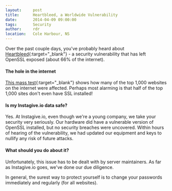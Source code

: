 ```yaml
---
layout:     post
title:      Heartbleed, a Worldwide Vulnerability
date:       2014-04-09 09:00:00
tags:       Security
author:     rdr
location:   Cole Harbour, NS
---
```


Over the past couple days, you've probably heard about [Heartbleed](http://heartbleed.com){:target="_blank"} - a security vulnerability that has left OpenSSL exposed (about 66% of the internet).

#### The hole in the internet

[This mass test](https://github.com/musalbas/heartbleed-masstest/blob/master/top1000.txt){:target="_blank"} shows how many of the top 1,000 websites on the internet were affected. Perhaps most alarming is that half of the top 1,000 sites don't even have SSL installed!

#### Is my Instagive.io data safe?

Yes. At Instagive.io, even though we're a young company, we take your security very seriously. Our hardware did have a vulnerable version of OpenSSL installed, but no security breaches were uncovered. Within hours of hearing of the vulnerability, we had updated our equipment and keys to nullify any risk of future attacks.

<!-- more -->

#### What should you do about it?

Unfortunately, this issue has to be dealt with by server maintainers. As far as Instagive.io goes, we've done our due diligence.

In general, the surest way to protect yourself is to change your passwords immediately and regularly (for all websites).
